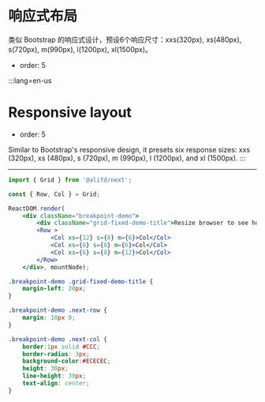 # 响应式布局

类似 Bootstrap 的响应式设计，预设6个响应尺寸：xxs(320px), xs(480px), s(720px), m(990px), l(1200px), xl(1500px)。

- order: 5

:::lang=en-us
# Responsive layout

- order: 5

Similar to Bootstrap's responsive design, it presets six response sizes: xxs (320px), xs (480px), s (720px), m (990px), l (1200px), and xl (1500px).
:::

------

````jsx
import { Grid } from '@alifd/next';

const { Row, Col } = Grid;

ReactDOM.render(
    <div className="breakpoint-demo">
        <div className="grid-fixed-demo-title">Resize browser to see how each column changes</div>
        <Row >
            <Col xs={12} s={8} m={6}>Col</Col>
            <Col xs={6} s={8} m={6}>Col</Col>
            <Col xs={6} s={8} m={12}>Col</Col>
        </Row>
    </div>, mountNode);
````

````css
.breakpoint-demo .grid-fixed-demo-title {
    margin-left: 20px;
}

.breakpoint-demo .next-row {
    margin: 10px 0;
}

.breakpoint-demo .next-col {
    border:1px solid #CCC;
    border-radius: 3px;
    background-color:#ECECEC;
    height: 30px;
    line-height: 30px;
    text-align: center;
}
````
